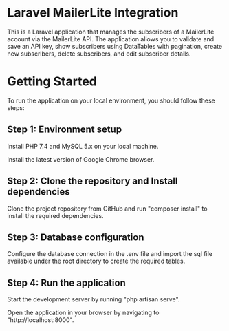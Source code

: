 # Laravel MailerLite Integration

This is a Laravel application that manages the subscribers of a MailerLite account via the MailerLite API. The application allows you to validate and save an API key, show subscribers using DataTables with pagination, create new subscribers, delete subscribers, and edit subscriber details.

# Getting Started

To run the application on your local environment, you should follow these steps:

## Step 1: Environment setup

Install PHP 7.4 and MySQL 5.x on your local machine.

Install the latest version of Google Chrome browser.

## Step 2: Clone the repository and Install dependencies

Clone the project repository from GitHub and run "composer install" to install the required dependencies.

## Step 3: Database configuration

Configure the database connection in the .env file and import the sql file available under the root directory to create the required tables.

## Step 4: Run the application

Start the development server by running "php artisan serve".

Open the application in your browser by navigating to "http://localhost:8000".
